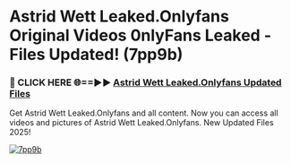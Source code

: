 # Astrid Wett Leaked.Onlyfans Original Videos 0nlyFans Leaked - Files Updated! (7pp9b)

<h3>🔴 CLICK HERE 🌐==►► <a href="https://tinyurl.com/ehrbuxhb" rel="nofollow">Astrid Wett Leaked.Onlyfans Updated Files</a></h3>

Get Astrid Wett Leaked.Onlyfans and all content. Now you can access all videos and pictures of Astrid Wett Leaked.Onlyfans. New Updated Files 2025!

[![7pp9b](https://i.imgur.com/lVYEuWS.gif)](https://tinyurl.com/ehrbuxhb)
